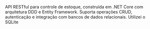 API RESTful para controle de estoque, construída em .NET Core com arquitetura DDD e Entity Framework. Suporta operações CRUD, autenticação e integração com bancos de dados relacionais. Utilizei o SQLite

